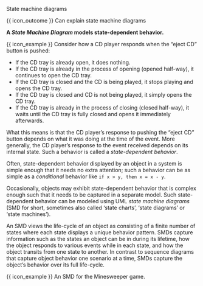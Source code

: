 <span id="title">State machine diagrams</span>

<span id="prereqs"></span>

<span id="outcomes">{{ icon_outcome }} Can explain state machine diagrams</span>

<div id="body">

**A _State Machine Diagram_ models state-dependent behavior.**

<box>

{{ icon_example }} Consider how a CD player responds when the “eject CD” button is pushed:

* If the CD tray is already open, it does nothing.
* If the CD tray is already in the process of opening (opened half-way), it continues to open the CD tray.
* If the CD tray is closed and the CD is being played, it stops playing and opens the CD tray.
* If the CD tray is closed and CD is not being played, it simply opens the CD tray.
* If the CD tray is already in the process of closing (closed half-way), it waits until the CD tray is fully closed and opens it immediately afterwards.

What this means is that the CD player’s response to pushing the “eject CD” button depends on what it was doing at the time of the event. More generally, the CD player’s response to the event received depends on its internal state. Such a behavior is called a _state-dependent behavior_.

</box>


Often, state-dependent behavior displayed by an object in a system is simple enough that it needs no extra attention; such a behavior can be as simple as a _conditional_ behavior like `if x > y, then x = x - y`.

Occasionally, objects may exhibit state-dependent behavior that is complex enough such that it needs to be captured in a separate model. Such state-dependent behavior can be modeled using UML _state machine diagrams_ (SMD for short, sometimes also called ‘state charts’, ‘state diagrams’ or ‘state machines’).

An SMD views the life-cycle of an object as consisting of a finite number of states where each state displays a unique behavior pattern. SMDs capture information such as the states an object can be in during its lifetime, how the object responds to various events while in each state, and how the object transits from one state to another. In contrast to sequence diagrams that capture object behavior one scenario at a time, SMDs capture the object’s behavior over its full life-cycle.

<box>

{{ icon_example }} An SMD for the Minesweeper game.

<pic src="{{baseUrl}}/modeling/modelingBehaviors/stateMachineDiagrams/images/minesweeper.png" height="200" />
<p/>

</box>

</div>

<div id="extras">
</div>
